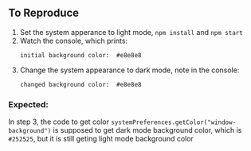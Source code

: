 ## To Reproduce

1. Set the system apperance to light mode, `npm install` and `npm start`
2. Watch the console, which prints:
   ```
   initial background color:  #e8e8e8
   ```
3. Change the system appearance to dark mode, note in the console:
   ```
   changed background color:  #e8e8e8
   ```

### Expected:
In step 3, the code to get color `systemPreferences.getColor("window-background")` is supposed to get dark mode background color, which is `#252525`, but it is still geting light mode background color